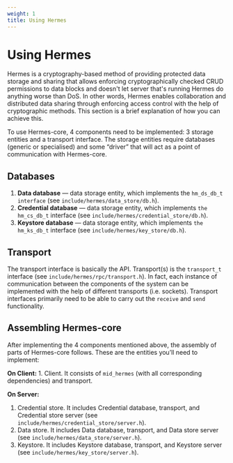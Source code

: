```yaml
---
weight: 1
title: Using Hermes
---
```


# Using Hermes

Hermes is a cryptography-based method of providing protected data storage and sharing that allows enforcing cryptographically checked CRUD permissions to data blocks and doesn't let server that's running Hermes do anything worse than DoS. In other words, Hermes enables collaboration and distributed data sharing through enforcing access control with the help of cryptographic methods. This section is a brief explanation of how you can achieve this.

To use Hermes-core, 4 components need to be implemented: 3 storage entities and a transport interface. The storage entities require databases (generic or specialised) and some “driver” that will act as a point of communication with Hermes-core.

## Databases

1. **Data database** — data storage entity, which implements the `hm_ds_db_t interface` (see `include/hermes/data_store/db.h`).
2. **Credential database** — data storage entity, which implements `the hm_cs_db_t` interface (see `include/hermes/credential_store/db.h`).
3. **Keystore database** — data storage entity, which implements `the hm_ks_db_t` interface (see `include/hermes/key_store/db.h`).

## Transport

The transport interface is basically the API. Transport(s) is the `transport_t` interface (see `include/hermes/rpc/transport.h`). In fact, each instance of communication between the components of the system can be implemented with the help of different transports (i.e. sockets). Transport interfaces primarily need to be able to carry out the `receive` and `send` functionality.

## Assembling Hermes-core

After implementing the 4 components mentioned above, the assembly of parts of Hermes-core follows. These are the entities you’ll need to implement:

**On Client:** 1. Client. It consists of `mid_hermes` (with all corresponding dependencies) and transport.

**On Server:**

1. Credential store. It includes Credential database, transport, and Credential store server (see `include/hermes/credential_store/server.h`).
2. Data store. It includes Data database, transport, and Data store server (see `include/hermes/data_store/server.h`).
3. Keystore. It includes Keystore database, transport, and Keystore server (see `include/hermes/key_store/server.h`).
